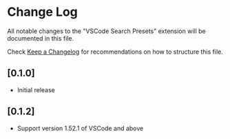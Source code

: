 # Change Log

All notable changes to the "VSCode Search Presets" extension will be documented in this file.

Check [Keep a Changelog](http://keepachangelog.com/) for recommendations on how to structure this file.

## [0.1.0]

- Initial release

## [0.1.2]

- Support version 1.52.1 of VSCode and above